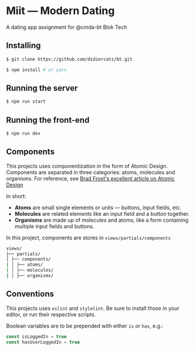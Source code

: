 # Miit — Modern Dating

A dating app assignment for @cmda-bt Blok Tech

## Installing

```bash
$ git clone https://github.com/didiercatz/bt.git
```

```bash
$ npm install # or yarn
```

## Running the server

```bash
$ npm run start
```

## Running the front-end

```bash
$ npm run dev
```

## Components

This projects uses componentization in the form of Atomic Design. Components are separated in three categories: atoms, molecules and organisms. For reference, see [Brad Frost's excellent article on Atomic Design](https://bradfrost.com/blog/post/atomic-web-design/)

In short:

- **Atoms** are small single elements or units — buttons, input fields, etc.
- **Molecules** are related elements like an input field and a button together.
- **Organisms** are made up of molecules and atoms, like a form containing multiple input fields and buttons.

In this project, components are stores in `views/partials/components`

```bash
views/
├── partials/
│ ├── components/
| │ ├── atoms/
| │ ├── molecules/
| │ ├── organisms/
```

## Conventions

This projects uses `eslint` and `stylelint`. Be sure to install those in your editor, or run their respective scripts.

Boolean variables are to be prepended with either `is` or `has`, e.g.:

```js
const isLoggedIn = true
const hasUserLoggedIn = true
```
